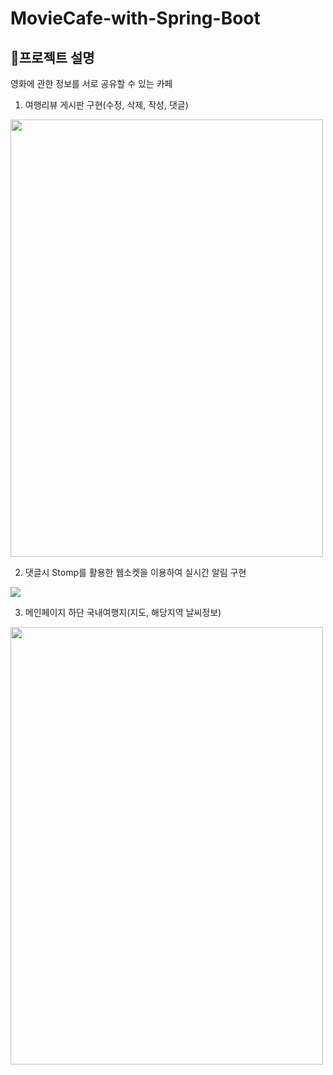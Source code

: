 MovieCafe-with-Spring-Boot
============
🧐프로젝트 설명
---------
영화에 관한 정보를 서로 공유할 수 있는 카페




1. 여행리뷰 게시판 구현(수정, 삭제, 작성, 댓글)
 <img style="width : 500px; height: 700px;" src= "https://user-images.githubusercontent.com/92851140/150690952-5851ee80-b013-4c12-bdaf-611f4ab95855.png" >

2. 댓글시 Stomp를 활용한 웹소켓을 이용하여 실시간 알림 구현
<img src= "https://user-images.githubusercontent.com/92851140/150689559-084a8db9-acc3-4d3d-9610-d600d6425d7f.png" >


3. 메인페이지 하단 국내여행지(지도, 해당지역 날씨정보)
<img style="width : 500px; height: 700px;" src= "https://user-images.githubusercontent.com/92851140/150690541-0e5b033c-7c84-4b90-b4e3-dbfd30d19010.png" >

